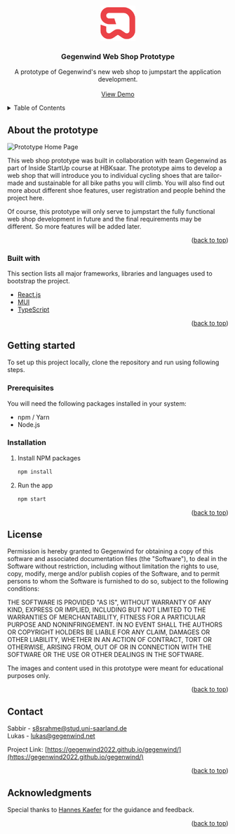 <div id="top"></div>

<!-- PROJECT LOGO -->
<br />
<div align="center">
  <a href="https://gegenwind2022.github.io/gegenwind/">
    <img src="src/assets/logo.png" alt="Logo" width="80" height="80">
  </a>

  <h3 align="center">Gegenwind Web Shop Prototype</h3>

  <p align="center">
    A prototype of Gegenwind's new web shop to jumpstart the application development.
    <br />
    <br />
    <a href="https://gegenwind2022.github.io/gegenwind/">View Demo</a>
  </p>
</div>

<!-- TABLE OF CONTENTS -->
<details>
  <summary>Table of Contents</summary>
  <ol>
    <li>
      <a href="#about-the-prototype">About the prototype</a>
    </li>
    <li>
      <a href="#getting-started">Getting started</a>
      <ul>
        <li><a href="#prerequisites">Prerequisites</a></li>
        <li><a href="#installation">Installation</a></li>
      </ul>
    </li>
    <li><a href="#license">License</a></li>
    <li><a href="#contact">Contact</a></li>
  </ol>
</details>

<!-- ABOUT THE PROTOTYPE -->

## About the prototype

![Prototype Home Page](src/images/screenshot.png)

This web shop prototype was built in collaboration with team Gegenwind as part of Inside StartUp course at HBKsaar. The prototype aims to develop a web shop that will introduce you to individual cycling shoes that are tailor-made and sustainable for all bike paths you will climb. You will also find out more about different shoe features, user registration and people behind the project here.

Of course, this prototype will only serve to jumpstart the fully functional web shop development in future and the final requirements may be different. So more features will be added later.

<p align="right">(<a href="#top">back to top</a>)</p>

### Built with

This section lists all major frameworks, libraries and languages used to bootstrap the project.

- [React.js](https://reactjs.org/)
- [MUI](https://mui.com/)
- [TypeScript](https://www.typescriptlang.org/)

<p align="right">(<a href="#top">back to top</a>)</p>

<!-- GETTING STARTED -->

## Getting started

To set up this project locally, clone the repository and run using following steps.

### Prerequisites

You will need the following packages installed in your system:

- npm / Yarn
- Node.js

### Installation

1. Install NPM packages
   ```sh
   npm install
   ```
2. Run the app
   ```sh
   npm start
   ```

<p align="right">(<a href="#top">back to top</a>)</p>

<!-- LICENSE -->

## License

Permission is hereby granted to Gegenwind for obtaining a copy of this software and associated documentation files (the "Software"), to deal in the Software without restriction, including without limitation the rights
to use, copy, modify, merge and/or publish copies of the Software, and to permit persons to whom the Software is furnished to do so, subject to the following conditions:

THE SOFTWARE IS PROVIDED "AS IS", WITHOUT WARRANTY OF ANY KIND, EXPRESS OR IMPLIED, INCLUDING BUT NOT LIMITED TO THE WARRANTIES OF MERCHANTABILITY, FITNESS FOR A PARTICULAR PURPOSE AND NONINFRINGEMENT. IN NO EVENT SHALL THE AUTHORS OR COPYRIGHT HOLDERS BE LIABLE FOR ANY CLAIM, DAMAGES OR OTHER LIABILITY, WHETHER IN AN ACTION OF CONTRACT, TORT OR OTHERWISE, ARISING FROM, OUT OF OR IN CONNECTION WITH THE SOFTWARE OR THE USE OR OTHER DEALINGS IN THE SOFTWARE.

The images and content used in this prototype were meant for educational purposes only.

<p align="right">(<a href="#top">back to top</a>)</p>

<!-- CONTACT -->

## Contact

Sabbir - [s8srahme@stud.uni-saarland.de](s8srahme@stud.uni-saarland.de)
<br />
Lukas - [lukas@gegenwind.net](lukas@gegenwind.net)

Project Link: [https://gegenwind2022.github.io/gegenwind/](https://gegenwind2022.github.io/gegenwind/)

<p align="right">(<a href="#top">back to top</a>)</p>

<!-- ACKNOWLEDGMENTS -->

## Acknowledgments

Special thanks to [Hannes Kaefer](h.kaefer@hbksaar.de) for the guidance and feedback.

<p align="right">(<a href="#top">back to top</a>)</p>
